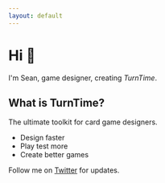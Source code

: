 ```yaml
---
layout: default
---
```


# Hi 👋

I'm Sean, game designer, creating *TurnTime*.

## What is TurnTime?

The ultimate toolkit for card game designers.

- Design faster
- Play test more
- Create better games

Follow me on [Twitter](https://twitter.com/seanpackham) for updates.
